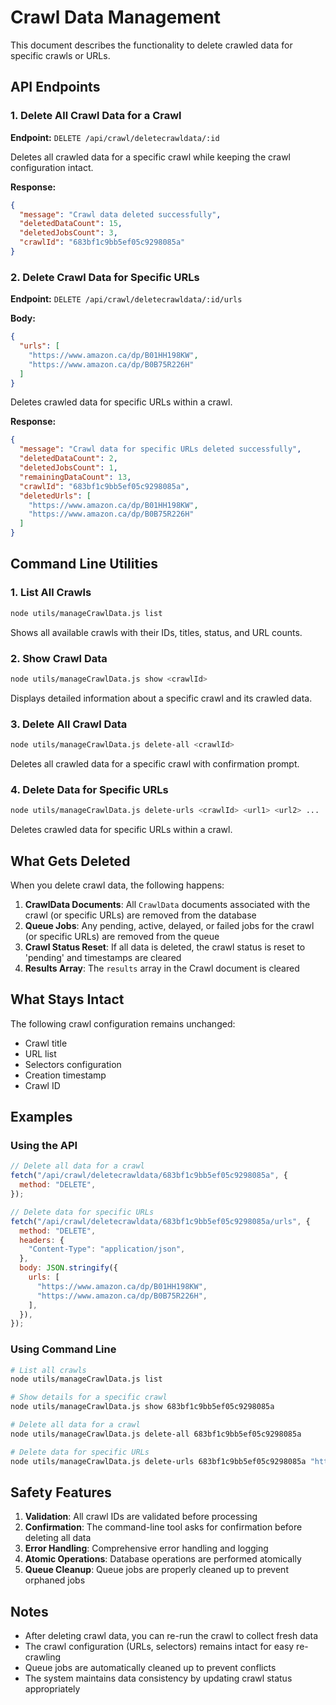 # Crawl Data Management

This document describes the functionality to delete crawled data for specific crawls or URLs.

## API Endpoints

### 1. Delete All Crawl Data for a Crawl

**Endpoint:** `DELETE /api/crawl/deletecrawldata/:id`

Deletes all crawled data for a specific crawl while keeping the crawl configuration intact.

**Response:**

```json
{
  "message": "Crawl data deleted successfully",
  "deletedDataCount": 15,
  "deletedJobsCount": 3,
  "crawlId": "683bf1c9bb5ef05c9298085a"
}
```

### 2. Delete Crawl Data for Specific URLs

**Endpoint:** `DELETE /api/crawl/deletecrawldata/:id/urls`

**Body:**

```json
{
  "urls": [
    "https://www.amazon.ca/dp/B01HH198KW",
    "https://www.amazon.ca/dp/B0B75R226H"
  ]
}
```

Deletes crawled data for specific URLs within a crawl.

**Response:**

```json
{
  "message": "Crawl data for specific URLs deleted successfully",
  "deletedDataCount": 2,
  "deletedJobsCount": 1,
  "remainingDataCount": 13,
  "crawlId": "683bf1c9bb5ef05c9298085a",
  "deletedUrls": [
    "https://www.amazon.ca/dp/B01HH198KW",
    "https://www.amazon.ca/dp/B0B75R226H"
  ]
}
```

## Command Line Utilities

### 1. List All Crawls

```bash
node utils/manageCrawlData.js list
```

Shows all available crawls with their IDs, titles, status, and URL counts.

### 2. Show Crawl Data

```bash
node utils/manageCrawlData.js show <crawlId>
```

Displays detailed information about a specific crawl and its crawled data.

### 3. Delete All Crawl Data

```bash
node utils/manageCrawlData.js delete-all <crawlId>
```

Deletes all crawled data for a specific crawl with confirmation prompt.

### 4. Delete Data for Specific URLs

```bash
node utils/manageCrawlData.js delete-urls <crawlId> <url1> <url2> ...
```

Deletes crawled data for specific URLs within a crawl.

## What Gets Deleted

When you delete crawl data, the following happens:

1. **CrawlData Documents**: All `CrawlData` documents associated with the crawl (or specific URLs) are removed from the database
2. **Queue Jobs**: Any pending, active, delayed, or failed jobs for the crawl (or specific URLs) are removed from the queue
3. **Crawl Status Reset**: If all data is deleted, the crawl status is reset to 'pending' and timestamps are cleared
4. **Results Array**: The `results` array in the Crawl document is cleared

## What Stays Intact

The following crawl configuration remains unchanged:

- Crawl title
- URL list
- Selectors configuration
- Creation timestamp
- Crawl ID

## Examples

### Using the API

```javascript
// Delete all data for a crawl
fetch("/api/crawl/deletecrawldata/683bf1c9bb5ef05c9298085a", {
  method: "DELETE",
});

// Delete data for specific URLs
fetch("/api/crawl/deletecrawldata/683bf1c9bb5ef05c9298085a/urls", {
  method: "DELETE",
  headers: {
    "Content-Type": "application/json",
  },
  body: JSON.stringify({
    urls: [
      "https://www.amazon.ca/dp/B01HH198KW",
      "https://www.amazon.ca/dp/B0B75R226H",
    ],
  }),
});
```

### Using Command Line

```bash
# List all crawls
node utils/manageCrawlData.js list

# Show details for a specific crawl
node utils/manageCrawlData.js show 683bf1c9bb5ef05c9298085a

# Delete all data for a crawl
node utils/manageCrawlData.js delete-all 683bf1c9bb5ef05c9298085a

# Delete data for specific URLs
node utils/manageCrawlData.js delete-urls 683bf1c9bb5ef05c9298085a "https://www.amazon.ca/dp/B01HH198KW" "https://www.amazon.ca/dp/B0B75R226H"
```

## Safety Features

1. **Validation**: All crawl IDs are validated before processing
2. **Confirmation**: The command-line tool asks for confirmation before deleting all data
3. **Error Handling**: Comprehensive error handling and logging
4. **Atomic Operations**: Database operations are performed atomically
5. **Queue Cleanup**: Queue jobs are properly cleaned up to prevent orphaned jobs

## Notes

- After deleting crawl data, you can re-run the crawl to collect fresh data
- The crawl configuration (URLs, selectors) remains intact for easy re-crawling
- Queue jobs are automatically cleaned up to prevent conflicts
- The system maintains data consistency by updating crawl status appropriately
